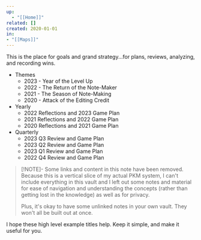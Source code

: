 ```yaml
---
up:
  - "[[Home]]"
related: []
created: 2020-01-01
in: 
- "[[Maps]]"
---
```

This is the place for goals and grand strategy...for plans, reviews, analyzing, and recording wins.

- Themes
	- 2023 - Year of the Level Up
	- 2022 - The Return of the Note-Maker
	- 2021 - The Season of Note-Making
	- 2020 - Attack of the Editing Credit
- Yearly
	- 2022 Reflections and 2023 Game Plan
	- 2021 Reflections and 2022 Game Plan
	- 2020 Reflections and 2021 Game Plan
- Quarterly
	- 2023 Q3 Review and Game Plan
	- 2023 Q2 Review and Game Plan
	- 2023 Q1 Review and Game Plan
	- 2022 Q4 Review and Game Plan

> [!NOTE]- Some links and content in this note have been removed.
> Because this is a vertical slice of my actual PKM system, I can't include everything in this vault and I left out some notes and material for ease of navigation and understanding the concepts (rather than getting lost in the knowledge) as well as for privacy. 
>  
> Plus, it's okay to have some unlinked notes in your own vault. They won't all be built out at once.

I hope these high level example titles help. Keep it simple, and make it useful for you.